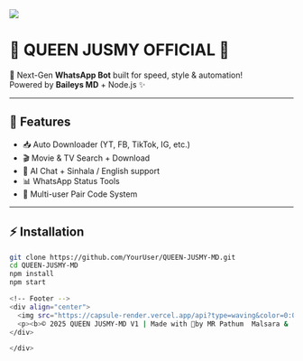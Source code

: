 <!-- Hero Header with Gradient Background -->
<img src="https://capsule-render.vercel.app/api?type=waving&color=0:000000,50:8B0000,100:FF0000&height=200&section=header&text=QUEEN-JUSMY%20MD%20V1&fontSize=55&fontColor=fff&animation=twinkling&fontAlignY=38&desc=Next-Gen%20WhatsApp%20Bot&descAlignY=55&descSize=22" />

# 🎀 QUEEN JUSMY OFFICIAL 🎀

🚀 Next-Gen **WhatsApp Bot** built for speed, style & automation!  
Powered by **Baileys MD** + Node.js ✨  

---
## 🌟 Features
- 📥 Auto Downloader (YT, FB, TikTok, IG, etc.)  
- 🎬 Movie & TV Search + Download  
- 🤖 AI Chat + Sinhala / English support  
- 📊 WhatsApp Status Tools  
- 🔗 Multi-user Pair Code System  

---
## ⚡ Installation
```bash
git clone https://github.com/YourUser/QUEEN-JUSMY-MD.git
cd QUEEN-JUSMY-MD
npm install
npm start

<!-- Footer -->
<div align="center">
  <img src="https://capsule-render.vercel.app/api?type=waving&color=0:000000,50:8B0000,100:FF0000&height=120&section=footer&text=Thank%20You!&fontSize=40&fontColor=fff&animation=twinkling&fontAlignY=70&desc=Best+Whatsapp+Bot+❤️&descAlignY=88&descSize=14" />
  <p><b>© 2025 QUEEN JUSMY-MD V1 | Made with 💝by MR Pathum  Malsara &  {....]</b></p>
</div>

</div>

